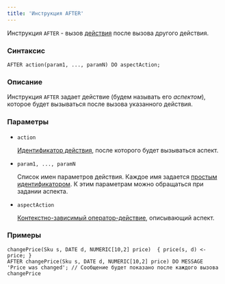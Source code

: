 ```yaml
---
title: 'Инструкция AFTER'
---
```


Инструкция `AFTER` - вызов [действия](Actions.md) после вызова другого действия. 

### Синтаксис

    AFTER action(param1, ..., paramN) DO aspectAction;

### Описание

Инструкция `AFTER` задает действие (будем называть его *аспектом*), которое будет вызываться после вызова указанного действия.

### Параметры

- `action`

    [Идентификатор действия](IDs.md#propertyid-broken), после которого будет вызываться аспект.

- `param1, ..., paramN`

    Список имен параметров действия. Каждое имя задается [простым идентификатором](IDs.md#id-broken). К этим параметрам можно обращаться при задании аспекта.

- `aspectAction`

    [Контекстно-зависимый оператор-действие](Action_operators.md#contextdependent), описывающий аспект.

### Примеры

```lsf
changePrice(Sku s, DATE d, NUMERIC[10,2] price)  { price(s, d) <- price; }
AFTER changePrice(Sku s, DATE d, NUMERIC[10,2] price) DO MESSAGE 'Price was changed'; // Сообщение будет показано после каждого вызова changePrice
```

